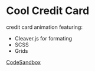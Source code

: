 <h1>Cool Credit Card</h1>
<p>credit card animation featuring: </P>
<ul>
<li>Cleaver.js for formating</li>
<li>SCSS</li>
<li>Grids</li>
</ul>
<a href="https://codesandbox.io/s/cool-credit-card-3fstb" target="_blank">CodeSandbox</a>
